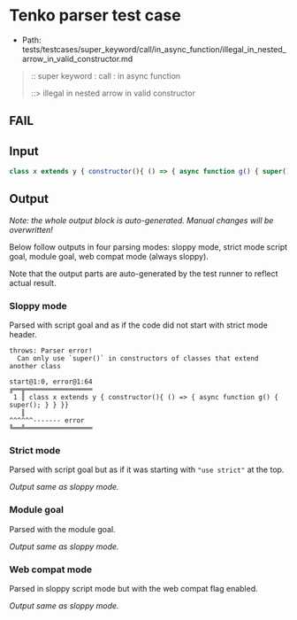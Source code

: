 # Tenko parser test case

- Path: tests/testcases/super_keyword/call/in_async_function/illegal_in_nested_arrow_in_valid_constructor.md

> :: super keyword : call : in async function
>
> ::> illegal in nested arrow in valid constructor
## FAIL

## Input

`````js
class x extends y { constructor(){ () => { async function g() { super(); } } }}
`````

## Output

_Note: the whole output block is auto-generated. Manual changes will be overwritten!_

Below follow outputs in four parsing modes: sloppy mode, strict mode script goal, module goal, web compat mode (always sloppy).

Note that the output parts are auto-generated by the test runner to reflect actual result.

### Sloppy mode

Parsed with script goal and as if the code did not start with strict mode header.

`````
throws: Parser error!
  Can only use `super()` in constructors of classes that extend another class

start@1:0, error@1:64
╔══╦═════════════════
 1 ║ class x extends y { constructor(){ () => { async function g() { super(); } } }}
   ║                                                                 ^^^^^^------- error
╚══╩═════════════════

`````

### Strict mode

Parsed with script goal but as if it was starting with `"use strict"` at the top.

_Output same as sloppy mode._

### Module goal

Parsed with the module goal.

_Output same as sloppy mode._

### Web compat mode

Parsed in sloppy script mode but with the web compat flag enabled.

_Output same as sloppy mode._
